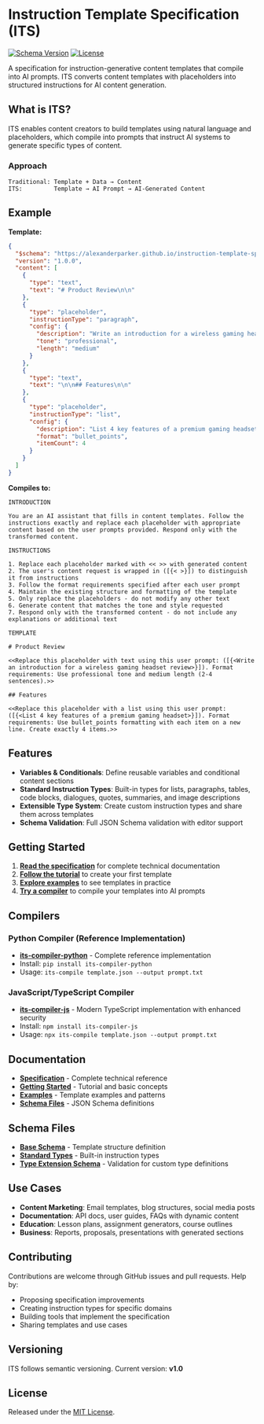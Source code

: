 # Instruction Template Specification (ITS)

[![Schema Version](https://img.shields.io/badge/Schema-v1.0-blue)](https://github.com/alexanderparker/instruction-template-specification)
[![License](https://img.shields.io/badge/License-MIT-green)](LICENSE)

A specification for instruction-generative content templates that compile into AI prompts. ITS converts content templates with placeholders into structured instructions for AI content generation.

## What is ITS?

ITS enables content creators to build templates using natural language and placeholders, which compile into prompts that instruct AI systems to generate specific types of content.

### Approach

```
Traditional: Template + Data → Content
ITS:         Template → AI Prompt → AI-Generated Content
```

## Example

**Template:**

```json
{
  "$schema": "https://alexanderparker.github.io/instruction-template-specification/schema/v1.0/its-base-schema-v1.json",
  "version": "1.0.0",
  "content": [
    {
      "type": "text",
      "text": "# Product Review\n\n"
    },
    {
      "type": "placeholder",
      "instructionType": "paragraph",
      "config": {
        "description": "Write an introduction for a wireless gaming headset review",
        "tone": "professional",
        "length": "medium"
      }
    },
    {
      "type": "text",
      "text": "\n\n## Features\n\n"
    },
    {
      "type": "placeholder",
      "instructionType": "list",
      "config": {
        "description": "List 4 key features of a premium gaming headset",
        "format": "bullet_points",
        "itemCount": 4
      }
    }
  ]
}
```

**Compiles to:**

```
INTRODUCTION

You are an AI assistant that fills in content templates. Follow the instructions exactly and replace each placeholder with appropriate content based on the user prompts provided. Respond only with the transformed content.

INSTRUCTIONS

1. Replace each placeholder marked with << >> with generated content
2. The user's content request is wrapped in ([{< >}]) to distinguish it from instructions
3. Follow the format requirements specified after each user prompt
4. Maintain the existing structure and formatting of the template
5. Only replace the placeholders - do not modify any other text
6. Generate content that matches the tone and style requested
7. Respond only with the transformed content - do not include any explanations or additional text

TEMPLATE

# Product Review

<<Replace this placeholder with text using this user prompt: ([{<Write an introduction for a wireless gaming headset review>}]). Format requirements: Use professional tone and medium length (2-4 sentences).>>

## Features

<<Replace this placeholder with a list using this user prompt: ([{<List 4 key features of a premium gaming headset>}]). Format requirements: Use bullet_points formatting with each item on a new line. Create exactly 4 items.>>
```

## Features

- **Variables & Conditionals**: Define reusable variables and conditional content sections
- **Standard Instruction Types**: Built-in types for lists, paragraphs, tables, code blocks, dialogues, quotes, summaries, and image descriptions
- **Extensible Type System**: Create custom instruction types and share them across templates
- **Schema Validation**: Full JSON Schema validation with editor support

## Getting Started

1. **[Read the specification](https://alexanderparker.github.io/instruction-template-specification/specification.html)** for complete technical documentation
2. **[Follow the tutorial](https://alexanderparker.github.io/instruction-template-specification/getting-started.html)** to create your first template
3. **[Explore examples](https://alexanderparker.github.io/instruction-template-specification/examples.html)** to see templates in practice
4. **[Try a compiler](#compilers)** to compile your templates into AI prompts

## Compilers

### Python Compiler (Reference Implementation)

- **[its-compiler-python](https://github.com/alexanderparker/its-compiler-python)** - Complete reference implementation
- Install: `pip install its-compiler-python`
- Usage: `its-compile template.json --output prompt.txt`

### JavaScript/TypeScript Compiler

- **[its-compiler-js](https://github.com/alexanderparker/its-compiler-js)** - Modern TypeScript implementation with enhanced security
- Install: `npm install its-compiler-js`
- Usage: `npx its-compile template.json --output prompt.txt`

## Documentation

- **[Specification](https://alexanderparker.github.io/instruction-template-specification/specification.html)** - Complete technical reference
- **[Getting Started](https://alexanderparker.github.io/instruction-template-specification/getting-started.html)** - Tutorial and basic concepts
- **[Examples](https://alexanderparker.github.io/instruction-template-specification/examples.html)** - Template examples and patterns
- **[Schema Files](https://alexanderparker.github.io/instruction-template-specification/schema/v1.0/)** - JSON Schema definitions

## Schema Files

- **[Base Schema](https://alexanderparker.github.io/instruction-template-specification/schema/v1.0/its-base-schema-v1.json)** - Template structure definition
- **[Standard Types](https://alexanderparker.github.io/instruction-template-specification/schema/v1.0/its-standard-types-v1.json)** - Built-in instruction types
- **[Type Extension Schema](https://alexanderparker.github.io/instruction-template-specification/schema/v1.0/its-type-extension-schema-v1.json)** - Validation for custom type definitions

## Use Cases

- **Content Marketing**: Email templates, blog structures, social media posts
- **Documentation**: API docs, user guides, FAQs with dynamic content
- **Education**: Lesson plans, assignment generators, course outlines
- **Business**: Reports, proposals, presentations with generated sections

## Contributing

Contributions are welcome through GitHub issues and pull requests. Help by:

- Proposing specification improvements
- Creating instruction types for specific domains
- Building tools that implement the specification
- Sharing templates and use cases

## Versioning

ITS follows semantic versioning. Current version: **v1.0**

## License

Released under the [MIT License](LICENSE).
